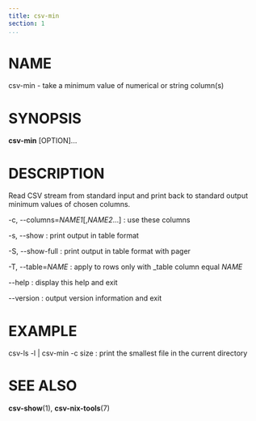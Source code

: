 ```yaml
---
title: csv-min
section: 1
...
```


# NAME #

csv-min - take a minimum value of numerical or string column(s)

# SYNOPSIS #

**csv-min** [OPTION]...

# DESCRIPTION #

Read CSV stream from standard input and print back to standard output minimum
values of chosen columns.

-c, --columns=*NAME1*[,*NAME2*...]
:   use these columns

-s, --show
:   print output in table format

-S, --show-full
:   print output in table format with pager

-T, --table=*NAME*
:   apply to rows only with _table column equal *NAME*

--help
:   display this help and exit

--version
:   output version information and exit

# EXAMPLE #

csv-ls -l | csv-min -c size
:   print the smallest file in the current directory

# SEE ALSO #

**csv-show**(1), **csv-nix-tools**(7)
